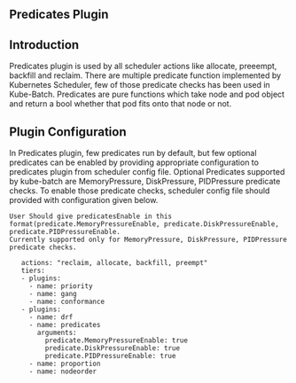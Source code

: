 ## Predicates Plugin

## Introduction

Predicates plugin is used by all scheduler actions like allocate, preeempt, backfill and reclaim.
There are multiple predicate function implemented by Kubernetes Scheduler, few of those predicate
checks has been used in Kube-Batch.  Predicates are pure functions which take node and pod object and 
return a bool whether that pod fits onto that node or not.

## Plugin Configuration

In Predicates plugin, few predicates run by default, but few optional predicates can be enabled by providing
appropriate configuration to predicates plugin from scheduler config file.  Optional Predicates supported
by kube-batch are MemoryPressure, DiskPressure, PIDPressure predicate checks. To enable those predicate checks,
scheduler config file should provided with configuration given below.

    User Should give predicatesEnable in this format(predicate.MemoryPressureEnable, predicate.DiskPressureEnable, predicate.PIDPressureEnable.
    Currently supported only for MemoryPressure, DiskPressure, PIDPressure predicate checks.
    
       actions: "reclaim, allocate, backfill, preempt"
       tiers:
       - plugins:
         - name: priority
         - name: gang
         - name: conformance
       - plugins:
         - name: drf
         - name: predicates
           arguments:
             predicate.MemoryPressureEnable: true
             predicate.DiskPressureEnable: true
             predicate.PIDPressureEnable: true
         - name: proportion
         - name: nodeorder